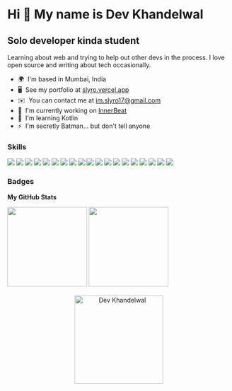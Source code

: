 # Hi 👋 My name is Dev Khandelwal

## Solo developer kinda student

Learning about web and trying to help out other devs in the process. I love open source and writing about tech occasionally.

- 🌍  I'm based in Mumbai, India
- 🖥️  See my portfolio at [slyro.vercel.app](http://slyro.vercel.app)
- ✉️  You can contact me at [im.slyro17@gmail.com](mailto:im.slyro17@gmail.com)
- 🚀  I'm currently working on [InnerBeat](http://innerbeat.vercel.app)
- 🧠  I'm learning Kotlin
- ⚡  I'm secretly Batman... but don't tell anyone

### Skills

<p>
   <img src="https://img.icons8.com/?size=48&id=108784&format=png" />
   <img src="https://img.icons8.com/?size=48&id=uJM6fQYqDaZK&format=png" />
   <img src="https://img.icons8.com/?size=48&id=13441&format=png" />
   <img src="https://img.icons8.com/?size=48&id=ZoxjA0jZDdFZ&format=png" />
   <img src="https://img.icons8.com/?size=48&id=20906&format=png" />
   <img src="https://img.icons8.com/?size=48&id=20909&format=png" />
   <img src="https://img.icons8.com/?size=48&id=21278&format=png" />
   <img src="https://img.icons8.com/?size=48&id=CIAZz2CYc6Kc&format=png" />
   <img src="https://img.icons8.com/?size=40&id=bzf0DqjXFHIW&format=png" />
   <img src="https://img.icons8.com/?size=48&id=yUdJlcKanVbh&format=png" />
   <img src="https://cdn4.iconfinder.com/data/icons/logos-and-brands/512/288_Sass_logo-48.png" />
   <img src="https://cdn.iconscout.com/icon/free/png-512/free-nodejs-1-226034.png?f=webp&w=40" />
   <img src="https://cdn.iconscout.com/icon/premium/png-512-thumb/svelte-9305893-7694092.png?f=webp&w=48" />
   <img src="https://cdn.iconscout.com/icon/free/png-512/free-firebase-3521427-2944871.png?f=webp&w=40" />
   <img src="https://cdn.iconscout.com/icon/free/png-512/free-visual-studio-code-3251603-2724650.png?f=webp&w=40" />
   <img src="https://cdn.iconscout.com/icon/free/png-512/free-android-studio-3251591-2724643.png?f=webp&w=40" />
   <img src="https://cdn.iconscout.com/icon/free/png-512/free-raspberrypi-3521665-2945109.png?f=webp&w=40" />
   <img src="https://cdn.iconscout.com/icon/free/png-512/free-blender-3521310-2944729.png?f=webp&w=40" />
   <img src="https://cdn.iconscout.com/icon/free/png-512/free-google-cloud-2038785-1721675.png?f=webp&w=40" />
</p>

### Badges

<b>My GitHub Stats</b>

<div>
   <img height="180em" src="https://github-readme-stats.vercel.app/api/top-langs/?username=khandelwaldev&theme=dark&hide_border=false&include_all_commits=false&count_private=false&layout=compact" /> 
   <img height="180em" src="https://github-profile-summary-cards.vercel.app/api/cards/profile-details?username=khandelwaldev&theme=github_dark" />
</div>

<br />

<div align="center">
   <img src="https://count.getloli.com/get/@khandelwaldev" alt="Dev Khandelwal" width="200" />
</div>
